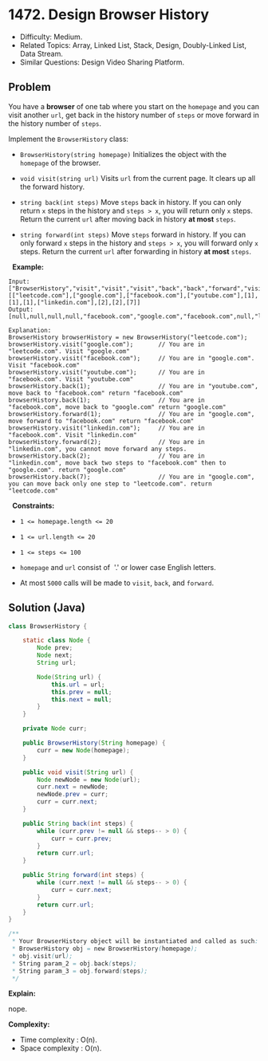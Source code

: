 # 1472. Design Browser History

- Difficulty: Medium.
- Related Topics: Array, Linked List, Stack, Design, Doubly-Linked List, Data Stream.
- Similar Questions: Design Video Sharing Platform.

## Problem

You have a **browser** of one tab where you start on the ```homepage``` and you can visit another ```url```, get back in the history number of ```steps``` or move forward in the history number of ```steps```.

Implement the ```BrowserHistory``` class:


	
- ```BrowserHistory(string homepage)``` Initializes the object with the ```homepage``` of the browser.
	
- ```void visit(string url)``` Visits ```url``` from the current page. It clears up all the forward history.
	
- ```string back(int steps)``` Move ```steps``` back in history. If you can only return ```x``` steps in the history and ```steps > x```, you will return only ```x``` steps. Return the current ```url``` after moving back in history **at most** ```steps```.
	
- ```string forward(int steps)``` Move ```steps``` forward in history. If you can only forward ```x``` steps in the history and ```steps > x```, you will forward only ```x``` steps. Return the current ```url``` after forwarding in history **at most** ```steps```.


 
**Example:**

```
Input:
["BrowserHistory","visit","visit","visit","back","back","forward","visit","forward","back","back"]
[["leetcode.com"],["google.com"],["facebook.com"],["youtube.com"],[1],[1],[1],["linkedin.com"],[2],[2],[7]]
Output:
[null,null,null,null,"facebook.com","google.com","facebook.com",null,"linkedin.com","google.com","leetcode.com"]

Explanation:
BrowserHistory browserHistory = new BrowserHistory("leetcode.com");
browserHistory.visit("google.com");       // You are in "leetcode.com". Visit "google.com"
browserHistory.visit("facebook.com");     // You are in "google.com". Visit "facebook.com"
browserHistory.visit("youtube.com");      // You are in "facebook.com". Visit "youtube.com"
browserHistory.back(1);                   // You are in "youtube.com", move back to "facebook.com" return "facebook.com"
browserHistory.back(1);                   // You are in "facebook.com", move back to "google.com" return "google.com"
browserHistory.forward(1);                // You are in "google.com", move forward to "facebook.com" return "facebook.com"
browserHistory.visit("linkedin.com");     // You are in "facebook.com". Visit "linkedin.com"
browserHistory.forward(2);                // You are in "linkedin.com", you cannot move forward any steps.
browserHistory.back(2);                   // You are in "linkedin.com", move back two steps to "facebook.com" then to "google.com". return "google.com"
browserHistory.back(7);                   // You are in "google.com", you can move back only one step to "leetcode.com". return "leetcode.com"
```

 
**Constraints:**


	
- ```1 <= homepage.length <= 20```
	
- ```1 <= url.length <= 20```
	
- ```1 <= steps <= 100```
	
- ```homepage``` and ```url``` consist of  '.' or lower case English letters.
	
- At most ```5000``` calls will be made to ```visit```, ```back```, and ```forward```.



## Solution (Java)

```java
class BrowserHistory {

    static class Node {
        Node prev;
        Node next;
        String url;

        Node(String url) {
            this.url = url;
            this.prev = null;
            this.next = null;
        }
    }

    private Node curr;

    public BrowserHistory(String homepage) {
        curr = new Node(homepage);
    }

    public void visit(String url) {
        Node newNode = new Node(url);
        curr.next = newNode;
        newNode.prev = curr;
        curr = curr.next;
    }

    public String back(int steps) {
        while (curr.prev != null && steps-- > 0) {
            curr = curr.prev;
        }
        return curr.url;
    }

    public String forward(int steps) {
        while (curr.next != null && steps-- > 0) {
            curr = curr.next;
        }
        return curr.url;
    }
}

/**
 * Your BrowserHistory object will be instantiated and called as such:
 * BrowserHistory obj = new BrowserHistory(homepage);
 * obj.visit(url);
 * String param_2 = obj.back(steps);
 * String param_3 = obj.forward(steps);
 */
```

**Explain:**

nope.

**Complexity:**

* Time complexity : O(n).
* Space complexity : O(n).
